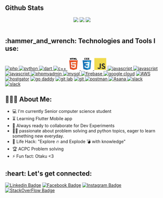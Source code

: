 <h2> Github Stats </h2> 
<p align="center">
  <img src ="https://github-readme-stats.vercel.app/api?username=HassanElshazlyEida&show_icons=true&count_private=true&theme=darcula&hide_border=true&hide=issues,contribs&bg_color=00000000">
  <img src ="https://github-readme-stats.vercel.app/api/top-langs/?username=HassanElshazlyEida&layout=compact&hide_border=true&theme=darcula&bg_color=00000000&langs_count=6&hide=jupyter%20notebook,tex,css,php">
  <img src ="https://github-readme-streak-stats.herokuapp.com?user=HassanElshazlyEida&theme=darcula&hide_border=true&background=FFFFFF00">
  <br>
  <br>
  
</p>
</h2> 
<h2 align="left">:hammer_and_wrench: Technologies and Tools I use:</h2>

<p align="left">
   <a href="https://www.w3.org/php/" target="_blank"> <img src="https://www.vectorlogo.zone/logos/php/php-horizontal.svg" alt="php" width="40" height="40"/> </a>
   <a href="https://www.python.org" target="_blank"> <img src="https://www.vectorlogo.zone/logos/python/python-horizontal.svg" alt="python" width="50" height="40"/> </a>
   <a href="https://dart.dev" target="_blank"> <img src="https://www.vectorlogo.zone/logos/dartlang/dartlang-ar21.svg" alt="dart" width="50" height="40"/> </a>
   <a href="https://www.w3schools.com/cpp/" target="_blank"> <img src="https://img.icons8.com/color/48/000000/c-plus-plus-logo.png" alt="c++" width="40" height="40"/> </a>
   <a href="https://www.w3schools.com/html" target="_blank"> <img src="https://raw.githubusercontent.com/devicons/devicon/master/icons/html5/html5-original-wordmark.svg" alt="html5" width="40" height="40"/> </a>
    <a href="https://www.w3schools.com/css/" target="_blank"> <img src="https://raw.githubusercontent.com/devicons/devicon/master/icons/css3/css3-original-wordmark.svg" alt="css3" width="40" height="40"/> </a>  
    <a href="https://developer.mozilla.org/en-US/docs/Web/JavaScript" target="_blank"> <img src="https://raw.githubusercontent.com/devicons/devicon/master/icons/javascript/javascript-original.svg" alt="javascript" width="40" height="40"/> </a>
    <a href="https://getbootstrap.com/" target="_blank"> <img src="https://www.vectorlogo.zone/logos/getbootstrap/getbootstrap-ar21.svg" alt="javascript" width="50" height="40"/> </a>
    <a href="https://laravel.com/" target="_blank"> <img src="https://www.vectorlogo.zone/logos/laravel/laravel-ar21.svg" alt="javascript" width="50" height="40"/> </a>
    <a href="https://vuejs.org" target="_blank"> <img src="https://www.vectorlogo.zone/logos/vuejs/vuejs-ar21.svg" alt="javascript" width="50" height="40"/> </a>
    <a href="https://www.phpmyadmin.net/" target="_blank"> <img src="https://www.vectorlogo.zone/logos/phpmyadmin/phpmyadmin-ar21.svg" alt="phpmyadmin" width="40" height="40"/> </a>
   <a href="https://www.mysql.com/" target="_blank"> <img src="https://www.vectorlogo.zone/logos/mysql/mysql-ar21.svg" alt="mysql" width="40" height="40"/> </a>
   <a href="https://firebase.google.com/" target="_blank"> <img src="https://www.vectorlogo.zone/logos/firebase/firebase-icon.svg" alt="firebase" width="40" height="40"/> </a>
   <a href="https://cloud.google.com/" target="_blank"> <img src="https://www.vectorlogo.zone/logos/google_cloud/google_cloud-icon.svg" alt="google cloud" width="40" height="40"/></a>
   <a href="https://aws.amazon.com/" target="_blank"> <img src="https://www.vectorlogo.zone/logos/amazon_aws/amazon_aws-ar21.svg" alt="AWS" width="40" height="40"/></a>
   <a href="https://www.hostgator.com/" target="_blank"> <img src="https://www.vectorlogo.zone/logos/hostgator/hostgator-ar21.svg" alt="hostgator" width="40" height="40"/></a>
   <a href="https://ae.godaddy.com/" target="_blank"> <img src="https://www.vectorlogo.zone/logos/godaddy/godaddy-ar21.svg" alt="go daddy" width="40" height="40"/></a>
   <a href="https://about.gitlab.com/" target="_blank"> <img src="https://www.vectorlogo.zone/logos/gitlab/gitlab-ar21.svg" alt="git lab" width="40" height="40"/></a>
   <a href="https://git-scm.com/" target="_blank"> <img src="https://www.vectorlogo.zone/logos/git-scm/git-scm-icon.svg" alt="git" width="40" height="40"/> </a>
   <a href="https://www.postman.com/" target="_blank"> <img src="https://www.vectorlogo.zone/logos/getpostman/getpostman-icon.svg" alt="postman" width="40" height="40"/> </a>
   <a href="https://asana.com/" target="_blank"> <img src="https://www.vectorlogo.zone/logos/asana/asana-ar21.svg" alt="Asana" width="40" height="40"/> </a>
   <a href="https://slack.com/intl/en-eg/" target="_blank"> <img src="https://www.vectorlogo.zone/logos/slack/slack-ar21.svg" alt="slack" width="40" height="40"/> </a>
   <a href="https://flutter.dev/" target="_blank"> <img src="https://www.vectorlogo.zone/logos/flutterio/flutterio-ar21.svg" alt="slack" width="40" height="40"/> </a>

<h2 align="left">👨🏻‍💻 About Me:</h2>

- :computer: I'm currently Senior computer science student
- :hourglass_flowing_sand:  Learning Flutter Mobile app
- :rocket: Always ready to collaborate for Dev Experiments
- :man_technologist: passionate about problem solving and python topics, eager to learn something new everyday.
- :dart: Life Hack: "Explore :fire: and Explode :bomb: with knowledge" 
- :trophy: ACPC Problem solving 
- :zap: Fun fact: Otaku <3 <br>

<h2 align="left">:heart: Let's get connected:</h2>

[![Linkedin Badge](https://img.shields.io/badge/LinkedIn-0077B5?style=for-the-badge&logo=linkedin&logoColor=white&message=Connect&link=https://www.linkedin.com/in/hassanelshazlyeida/)](https://www.linkedin.com/in/hassanelshazlyeida) [![Facebook Badge](https://img.shields.io/badge/Facebook-1877F2?style=for-the-badge&logo=facebook&logoColor=white&link=https://www.facebook.com/HassanElshazlyEida)](https://www.facebook.com/HassanElshazlyEida) [![Instagram Badge](https://img.shields.io/badge/Instagram-E4405F?style=for-the-badge&logo=instagram&logoColor=white&link=https://www.instagram.com/hassan_elshazly_eida/)](https://www.instagram.com/hassan_elshazly_eida/) [![StackOverFlow Badge](https://img.shields.io/badge/Stack_Overflow-FE7A16?style=for-the-badge&logo=stack-overflow&logoColor=white&link=https://stackoverflow.com/users/11430151/hassan-elshazly-eida/)](https://stackoverflow.com/users/11430151/hassan-elshazly-eida/)

